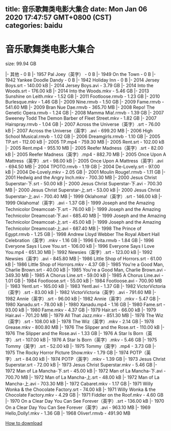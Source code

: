 
title: 音乐歌舞类电影大集合
date: Mon Jan 06 2020 17:47:57 GMT+0800 (CST)    
categories: baidu
---

# 音乐歌舞类电影大集合
size: 99.94 GB
 
 
|- 其他 - 0 B
|- 1957 Pal Joey（英字） - 0 B
|- 1949 On the Town - 0 B
|- 1942 Yankee Doodle Dandy - 0 B
|- 1942 Holiday Inn - 0 B
|- 2014 Jersey Boys.srt - 140.00 kB
|- 2014 Jersey Boys.avi - 3.79 GB
|- 2014 Into the Woods.srt - 176.00 kB
|- 2014 Into the Woods.mkv - 5.46 GB
|- 2013 Sunshine on Leith.mkv - 1.52 GB
|- 2011 Footloose.rmvb - 1.23 GB
|- 2010 Burlesque.mkv - 1.46 GB
|- 2009 Nine.rmvb - 1.50 GB
|- 2009 Fame.rmvb - 541.60 MB
|- 2009 Bran Nue Dae.rmvb - 365.70 MB
|- 2008 Repo! The Genetic Opera.rmvb - 1.24 GB
|- 2008 Mamma Mia!.rmvb - 1.39 GB
|- 2007 Sweeney Todd The Demon Barber of Fleet Street.mkv - 1.82 GB
|- 2007 Hairspray.rmvb - 1.04 GB
|- 2007 Across the Universe（英字）.srt - 76.00 kB
|- 2007 Across the Universe（英字）.avi - 699.20 MB
|- 2006 High School Musical.rmvb - 1.02 GB
|- 2006 Dreamgirls.rmvb - 1.10 GB
|- 2005 TP.srt - 112.00 kB
|- 2005 TP.mp4 - 759.30 MB
|- 2005 Rent.srt - 102.00 kB
|- 2005 Rent.mp4 - 955.10 MB
|- 2005 Reefer Madness（英字）.srt - 82.00 kB
|- 2005 Reefer Madness（英字）.mp4 - 882.70 MB
|- 2005 Once Upon A Mattress（英字）.srt - 98.00 kB
|- 2005 Once Upon A Mattress（英字）.avi - 694.50 MB
|- 2004 TPOTO.rmvb - 1.19 GB
|- 2004 De-Lovely.srt - 97.00 kB
|- 2004 De-Lovely.mkv - 2.05 GB
|- 2001 Moulin Rouge!.rmvb - 1.11 GB
|- 2001 Hedwig and the Angry Inch.mkv - 700.30 MB
|- 2000 Jesus Christ Superstar-下.srt - 50.00 kB
|- 2000 Jesus Christ Superstar-下.avi - 700.30 MB
|- 2000 Jesus Christ Superstar-上.srt - 53.00 kB
|- 2000 Jesus Christ Superstar-上.avi - 700.40 MB
|- 1999 Oklahoma!（英字）.srt - 146.00 kB
|- 1999 Oklahoma!（英字）.avi - 1.37 GB
|- 1999 Joseph and the Amazing Technicolor Dreamcoat-下.srt - 76.00 kB
|- 1999 Joseph and the Amazing Technicolor Dreamcoat-下.avi - 685.40 MB
|- 1999 Joseph and the Amazing Technicolor Dreamcoat-上.srt - 45.00 kB
|- 1999 Joseph and the Amazing Technicolor Dreamcoat-上.avi - 687.40 MB
|- 1998 The Prince of Egypt.rmvb - 1.25 GB
|- 1998 Andrew Lloyd Webber The Royal Albert Hall Celebration（英字）.mkv - 1.16 GB
|- 1996 Evita.rmvb - 1.84 GB
|- 1996 Everyone Says I Love You.srt - 106.00 kB
|- 1996 Everyone Says I Love You.mp4 - 651.30 MB
|- 1992 Newsies（英字）.srt - 123.00 kB
|- 1992 Newsies（英字）.avi - 845.80 MB
|- 1986 Little Shop of Horrors.srt - 61.00 kB
|- 1986 Little Shop of Horrors.mkv - 4.37 GB
|- 1985 You're a Good Man, Charlie Brown.srt - 40.00 kB
|- 1985 You're a Good Man, Charlie Brown.avi - 349.30 MB
|- 1985 A Chorus Line.srt - 59.00 kB
|- 1985 A Chorus Line.avi - 1.01 GB
|- 1984 Footloose.srt - 55.00 kB
|- 1984 Footloose.avi - 700.90 MB
|- 1983 Yentl.srt - 165.00 kB
|- 1983 Yentl.avi - 1.37 GB
|- 1982 VictorVictoria（英字）.srt - 83.00 kB
|- 1982 VictorVictoria（英字）.avi - 791.60 MB
|- 1982 Annie（英字）.srt - 96.00 kB
|- 1982 Annie（英字）.mkv - 5.47 GB
|- 1980 Xanadu.srt - 78.00 kB
|- 1980 Xanadu.mp4 - 1.16 GB
|- 1980 Fame.srt - 93.00 kB
|- 1980 Fame.mkv - 4.37 GB
|- 1979 Hair.srt - 66.00 kB
|- 1979 Hair.avi - 701.20 MB
|- 1979 All That Jazz.mkv - 851.30 MB
|- 1978 The Wiz（英字）.srt - 108.00 kB
|- 1978 The Wiz（英字）.mkv - 2.14 GB
|- 1978 Grease.mkv - 800.80 MB
|- 1976 The Slipper and the Rose.srt - 110.00 kB
|- 1976 The Slipper and the Rose.avi - 1.33 GB
|- 1976 A Star Is Born（英字）.srt - 107.00 kB
|- 1976 A Star Is Born（英字）.mkv - 5.46 GB
|- 1975 Tommy（英字）.srt - 52.00 kB
|- 1975 Tommy（英字）.mp4 - 3.73 GB
|- 1975 The Rocky Horror Picture Show.mkv - 1.79 GB
|- 1974 POTP（英字）.srt - 84.00 kB
|- 1974 POTP（英字）.mkv - 1.39 GB
|- 1973 Jesus Christ Superstar.srt - 72.00 kB
|- 1973 Jesus Christ Superstar.mkv - 5.46 GB
|- 1972 Man of La Mancha-下.srt - 45.00 kB
|- 1972 Man of La Mancha-下.avi - 700.70 MB
|- 1972 Man of La Mancha-上.srt - 48.00 kB
|- 1972 Man of La Mancha-上.avi - 703.30 MB
|- 1972 Cabaret.mkv - 1.17 GB
|- 1971 Willy Wonka & the Chocolate Factory.srt - 74.00 kB
|- 1971 Willy Wonka & the Chocolate Factory.mkv - 4.29 GB
|- 1971 Fiddler on the Roof.mkv - 4.60 GB
|- 1970 On a Clear Day You Can See Forever（英字）.srt - 136.00 kB
|- 1970 On a Clear Day You Can See Forever（英字）.avi - 963.10 MB
|- 1969 Hello,Dolly!.mkv - 1.36 GB
|- 1968 Oliver!.rmvb - 491.90 MB

[How to download](https://bpcam.bemobtrk.com/go/2ceec3aa-1ca2-46d6-b9ff-aaa5c184517c?jno=2675)